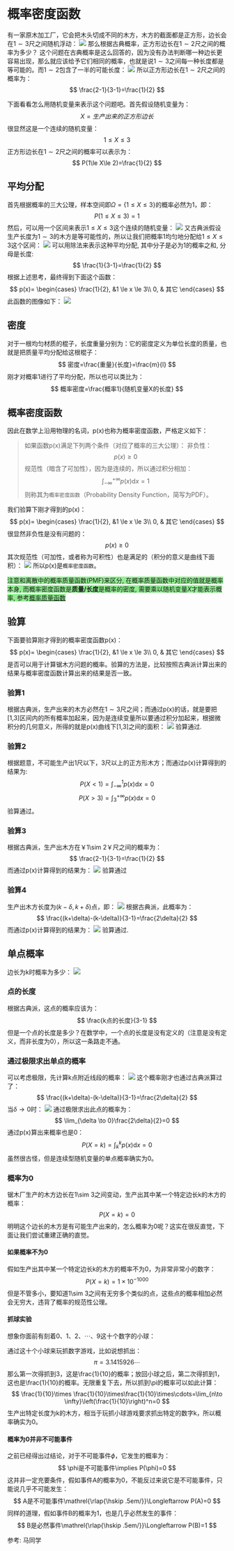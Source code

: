 # 概率密度函数

有一家原木加工厂，它会把木头切成不同的木方，木方的截面都是正方形，边长会在$1\sim3$尺之间随机浮动：
![](./probability_连续_概率密度函数/18.png)
那么根据古典概率，正方形边长在$1\sim2$尺之间的概率为多少？
这个问题在古典概率是这么回答的，因为没有办法判断哪一种边长更容易出现，那么就应该给予它们相同的概率，也就是说$1\sim3$之间每一种长度都是等可能的。而$1\sim2$包含了一半的可能长度：
![](./probability_连续_概率密度函数/19.png)
所以正方形边长在$1\sim2$尺之间的概率为：
$$
\frac{2-1}{3-1}=\frac{1}{2}
$$

下面看看怎么用随机变量来表示这个问题吧。首先假设随机变量为：
$$
X=生产出来的正方形边长
$$
很显然这是一个连续的随机变量：
$$
1\le X\le 3
$$
正方形边长在$1\sim2$尺之间的概率可以表示为：
$$
P(1\le X\le 2)=\frac{1}{2}
$$

## 平均分配
首先根据概率的三大公理，样本空间即$\Omega=\{1\le X\le 3\}$的概率必然为1，即：
$$
P(1\le X\le 3)=1
$$
然后，可以用一个区间来表示$1\le X\le 3$这个连续的随机变量：
![](./probability_连续_概率密度函数/20.png)
又古典派假设生产长度为$1\sim 3$的木方是等可能性的，所以让我们把概率1均匀地分配给$1\le X\le 3$这个区间：
![](./probability_连续_概率密度函数/21.png)
可以用除法来表示这种平均分配, 其中分子是必为1的概率之和, 分母是长度:
$$
\frac{1}{3-1}=\frac{1}{2}
$$
根据上述思考，最终得到下面这个函数：
$$
p(x)=
\begin{cases}
    \frac{1}{2}, &1 \le x \le 3\\
    0, & 其它
\end{cases}
$$
此函数的图像如下：
![](./probability_连续_概率密度函数/22.png)

## 密度
对于一根均匀材质的棍子，长度重量分别为：它的密度定义为单位长度的质量，也就是把质量平均分配给这根棍子：
$$
密度=\frac{重量}{长度}=\frac{m}{l}
$$
刚才对概率1进行了平均分配，所以也可以类比为：
$$
概率密度=\frac{概率1}{随机变量X的长度}
$$




## 概率密度函数
因此在数学上沿用物理的名词，p(x)也称为概率密度函数，严格定义如下：

> 如果函数p(x)满足下列两个条件（对应了概率的三大公理）：
非负性：
$$
p(x) \ge 0
$$
规范性（暗含了可加性），因为是连续的，所以通过积分相加：
$$
\int_{-\infty}^{+\infty}p(x)\mathrm{d}x=1
$$
则称其为`概率密度函数`（Probability Density Function，简写为PDF）。

我们验算下刚才得到的p(x)：
$$
p(x)=
\begin{cases}
    \frac{1}{2}, &1 \le x \le 3\\
    0, & 其它
\end{cases}
$$
很显然非负性是没有问题的：
$$
p(x) \ge 0
$$
其次规范性（可加性，或者称为可积性）也是满足的（积分的意义是曲线下面积）：
![](./probability_连续_概率密度函数/23.png)
所以p(x)是`概率密度函数`。

<font style="background: lightgreen">注意和离散中的概率质量函数(PMF)来区分, 在概率质量函数中对应的值就是概率本身, 而概率密度函数是**质量/长度**是概率的密度, 需要乘以随机变量$X$才能表示概率, 参考[概率质量函数](/probability_离散_概率质量函数/)</font>


## 验算
下面要验算刚才得到的概率密度函数p(x)：
$$
p(x)=
\begin{cases}
    \frac{1}{2}, &1 \le x \le 3\\
    0, & 其它
\end{cases}
$$
是否可以用于计算锯木方问题的概率。验算的方法是，比较按照古典派计算出来的结果与概率密度函数计算出来的结果是否一致。

### 验算1
根据古典派，生产出来的木方必然在$1\sim 3$尺之间；而通过p(x)的话，就是要把[1,3]区间内的所有概率加起来，因为是连续变量所以要通过积分加起来，根据微积分的几何意义，所得的就是p(x)曲线下[1,3]之间的面积：
![](./probability_连续_概率密度函数/24.png)
验算通过.

### 验算2
根据题意，不可能生产出1尺以下，3尺以上的正方形木方；而通过p(x)计算得到的结果为:
$$
P(X < 1)=\int_{-\infty}^{1}p(x)\mathrm{d}x=0
$$
$$
P(X > 3)=\int_{3}^{+\infty}p(x)\mathrm{d}x=0
$$
验算通过。

### 验算3
根据古典派，生产出木方在￥1\sim 2￥尺之间的概率为：
$$
\frac{2-1}{3-1}=\frac{1}{2}
$$
而通过p(x)计算得到的结果为：
![](./probability_连续_概率密度函数/25.png)
验算通过

### 验算4
生产出木方长度为$(k-\delta,k+\delta)$点，即：
![](./probability_连续_概率密度函数/26.png)
根据古典派，此概率为：
$$
\frac{(k+\delta)-(k-\delta)}{3-1}=\frac{2\delta}{2}
$$
而通过p(x)计算得到的结果为：
![](./probability_连续_概率密度函数/27.png)
验算通过.

## 单点概率
边长为k时概率为多少：
![](./probability_连续_概率密度函数/28.png)
### 点的长度
根据古典派，这点的概率应该为：
$$
\frac{k点的长度}{3-1}
$$
但是一个点的长度是多少？在数学中，一个点的长度是没有定义的（注意是没有定义，而非长度为0），所以这一条路走不通。
### 通过极限求出单点的概率
可以考虑极限，先计算k点附近线段的概率：
![](./probability_连续_概率密度函数/29.png)
这个概率刚才也通过古典派算过了：
$$
\frac{(k+\delta)-(k-\delta)}{3-1}=\frac{2\delta}{2}
$$
当$\delta\to 0$时：
![](./probability_连续_概率密度函数/30.png)
通过极限求出此点的概率为：
$$
\lim_{\delta \to 0}\frac{2\delta}{2}=0
$$
通过p(x)算出来概率也是0：
$$
P(X=k)=\int_{k}^{k}p(x)\mathrm{d}x=0
$$
虽然很古怪，但是连续型随机变量的单点概率确实为0。


### 概率为0
锯木厂生产的木方边长在1\sim 3之间变动，生产出其中某一个特定边长k的木方的概率：
$$
P(X=k)=0
$$
明明这个边长的木方是有可能生产出来的，怎么概率为0呢？这实在很反直觉，下面让我们尝试重建正确的直觉。

#### 如果概率不为0
假如生产出其中某一个特定边长k的木方的概率不为0，为非常非常小的数字：
$$
P(X=k)=1\times 10^{-1000}
$$
但是不管多小，要知道1\sim 3之间有无穷多个类似的点，这些点的概率相加必然会无穷大，违背了概率的规范性公理。

#### 抓球实验
想象你面前有刻着$0、1、2、\cdots、9$这十个数字的小球：

通过这十个小球来玩抓数字游戏，比如说想抓出：
$$
\pi = 3.1415926\cdots
$$
那么第一次得抓到3，这是\frac{1}{10}的概率；放回小球之后，第二次得抓到1，这也是\frac{1}{10}的概率。无限重复下去，所以抓到\pi的概率可以如此计算：
$$
\frac{1}{10}\times \frac{1}{10}\times\frac{1}{10}\times\cdots=\lim_{n\to \infty}\left(\frac{1}{10}\right)^n=0
$$
生产出特定长度为k的木方，相当于玩抓小球游戏要求抓出特定的数字k，所以概率确实为0。

#### 概率为0并非不可能事件

之前已经得出过结论，对于不可能事件$\phi$，它发生的概率为：
$$
\phi是不可能事件\implies P(\phi)=0
$$
这并非一定充要条件，假如事件A的概率为0，不能反过来说它是不可能事件，只能说几乎不可能发生：
$$
A是不可能事件\mathrel{\rlap{\hskip .5em/}}\Longleftarrow P(A)=0
$$
同样的道理，假如事件B的概率为1，也是几乎必然发生的事件：
$$
B是必然事件\mathrel{\rlap{\hskip .5em/}}\Longleftarrow P(B)=1
$$

参考:
马同学